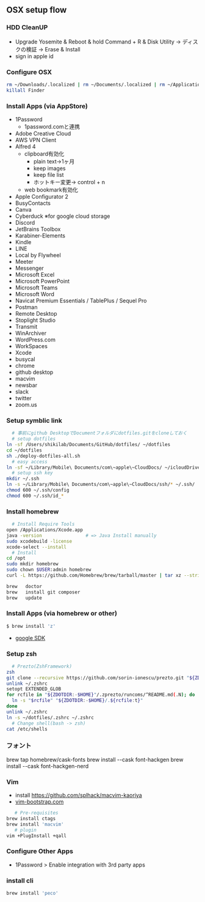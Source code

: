 
## OSX setup flow

### HDD CleanUP

- Upgrade Yosemite & Reboot & hold Command + R & Disk Utility -> ディスクの検証 -> Erase & Install
- sign in apple id

### Configure OSX

```bash
rm ~/Downloads/.localized | rm ~/Documents/.localized | rm ~/Applications/.localized | rm ~/Desktop/.localized | rm ~/Library/.localized | rm ~/Movies/.localized | rm ~/Pictures/.localized | rm ~/Music/.localized | rm ~/Public/.localized
killall Finder
```

### Install Apps (via AppStore)

- 1Password
  - 1password.comと連携
- Adobe Creative Cloud
- AWS VPN Client
- Alfred 4
  - clipboard有効化
    - plain text→1ヶ月
    - keep images
    - keep file list
    - ホットキー変更→ control + n
  - web bookmark有効化
- Apple Configurator 2
- BusyContacts
- Canva
- Cyberduck ※for google cloud storage
- Discord
- JetBrains Toolbox
- Karabiner-Elements
- Kindle
- LINE
- Local by Flywheel
- Meeter
- Messenger
- Microsoft Excel
- Microsoft PowerPoint
- Microsoft Teams
- Microsoft Word
- Navicat Premium Essentials / TablePlus / Sequel Pro
- Postman
- Remote Desktop
- Stoplight Studio
- Transmit
- WinArchiver
- WordPress.com
- WorkSpaces
- Xcode
- busycal
- chrome
- github desktop
- macvim
- newsbar
- slack
- twitter
- zoom.us


### Setup symblic link

```sh
  # 事前にgithub DesktopでDocumentフォルダにdotfiles.gitをcloneしておく
  # setup dotfiles
ln -sf /Users/shikilab/Documents/GitHub/dotfiles/ ~/dotfiles
cd ~/dotfiles
sh ./deploy-dotfiles-all.sh
  # easy access
ln -sf ~/Library/Mobile\ Documents/com\~apple\~CloudDocs/ ~/icloudDrive
  # setup ssh key
mkdir ~/.ssh
ln -s ~/Library/Mobile\ Documents/com\~apple\~CloudDocs/ssh/* ~/.ssh/
chmod 600 ~/.ssh/config
chmod 600 ~/.ssh/id_*
```
### Install homebrew

```sh
  # Install Require Tools
open /Applications/Xcode.app
java -version                # => Java Install manually
sudo xcodebuild -license
xcode-select --install
  # Install
cd /opt
sudo mkdir homebrew
sudo chown $USER:admin homebrew
curl -L https://github.com/Homebrew/brew/tarball/master | tar xz --strip 1 -C homebrew

brew   doctor
brew   install git composer
brew   update
```

### Install Apps (via homebrew or other)

```sh
$ brew install 'z'
```

- [google SDK](https://cloud.google.com/sdk/downloads?hl=ja)

### Setup zsh

```bash
  # Prezto(ZshFramework)
zsh
git clone --recursive https://github.com/sorin-ionescu/prezto.git "${ZDOTDIR:-$HOME}/.zprezto"
unlink ~/.zshrc
setopt EXTENDED_GLOB
for rcfile in "${ZDOTDIR:-$HOME}"/.zprezto/runcoms/^README.md(.N); do
  ln -s "$rcfile" "${ZDOTDIR:-$HOME}/.${rcfile:t}"
done
unlink ~/.zshrc
ln -s ~/dotfiles/.zshrc ~/.zshrc
  # Change shell(bash -> zsh)
cat /etc/shells
```

### フォント
brew tap homebrew/cask-fonts
brew install --cask font-hackgen
brew install --cask font-hackgen-nerd

### Vim

- install https://github.com/splhack/macvim-kaoriya
- [vim-bootstrap.com](http://vim-bootstrap.com/)

```bash
   # Pre-requisites
brew install ctags
brew install 'macvim'
   # plugin
vim +PlugInstall +qall
```

### Configure Other Apps

- 1Password > Enable integration with 3rd party apps


### install cli

```bash
brew install 'peco'
```


